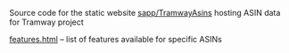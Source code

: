Source code for the static website [sapp/TramwayAsins](https://sapp.amazon.com/TramwayAsins) hosting ASIN data for Tramway project

[features.html](https://sapp.amazon.com/TramwayAsins/features.html) – list of features available for specific ASINs
